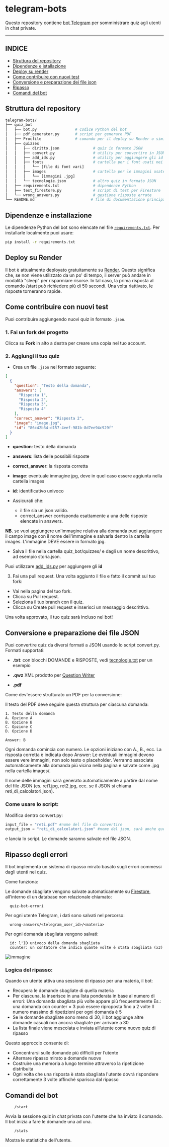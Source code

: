 # telegram-bots

Questo repository contiene [bot Telegram](https://core.telegram.org/bots/api) per somministrare quiz agli utenti in chat private.

---

## INDICE

- [Struttura del repository](#struttura-del-repository)
- [Dipendenze e istallazione](#dipendenze-e-installazione)
- [Deploy su render](#deploy-su-render)
- [Come contribuire con nuovi test](#come-contribuire-con-nuovi-test)
- [Conversione e preparazione dei file json](#conversione-e-preparazione-dei-file-json)
- [Ripasso](#ripasso-degli-errori)
- [Comandi del bot](#comandi-del-bot)

## Struttura del repository

```bash
telegram-bots/
├── quiz_bot
│   ├── bot.py                 # codice Python del bot
│   ├── pdf_generator.py       # script per generare PDF
│   ├── Procfile               # comando per il deploy su Render o simili
│   ├── quizzes
│   │   ├── diritto.json               # quiz in formato JSON
│   │   ├── convert.py                 # utility per convertire in JSON
│   │   ├── add_ids.py                 # utility per aggiungere gli id a un json
│   │   ├── fonts                      # cartella per i font usati nei PDF
│   │   │   └── [file di font vari]
│   │   ├── images                     # cartella per le immagini usate nei quiz
│   │   │   └── [immagini .jpg]
│   │   └── tecnologie.json            # altro quiz in formato JSON
│   ├── requirements.txt               # dipendenze Python
│   ├── test_firestore.py              # script di test per Firestore
│   └── wrong_answers.py               # gestione risposte errate
└── README.md                         # file di documentazione principale
```

## Dipendenze e installazione

Le dipendenze Python del bot sono elencate nel file [`requirements.txt`](/quiz_bot/requirements.txt). Per installarle localmente puoi usare:

```bash
pip install -r requirements.txt
```

## Deploy su Render

Il bot è attualmente deployato gratuitamente su [Render](https://render.com/). Questo significa che, se non viene utilizzato da un po' di tempo, il server può andare in modalità "sleep" per risparmiare risorse. In tal caso, la prima risposta al comando /start può richiedere più di 50 secondi. Una volta riattivato, le risposte torneranno rapide.

## Come contribuire con nuovi test

Puoi contribuire aggiungendo nuovi quiz in formato `.json`.

### 1. Fai un fork del progetto

Clicca su **Fork** in alto a destra per creare una copia nel tuo account.

### 2. Aggiungi il tuo quiz

- Crea un file `.json` nel formato seguente:

```json
[
  {
    "question": "Testo della domanda",
    "answers": [
      "Risposta 1",
      "Risposta 2",
      "Risposta 3",
      "Risposta 4"
    ],
    "correct_answer": "Risposta 2",
    "image": "image.jpg",
    "id": "86c42b34-d157-4eef-981b-8d7ee94c929f"
  }
]
```

- **question**: testo della domanda
- **answers**: lista delle possibili risposte
- **correct_answer**: la risposta corretta
- **image**: eventuale immagine jpg, deve in quel caso essere aggiunta nella cartella images
- **id**: identificativo univoco


- Assicurati che:
    - il file sia un json valido.
    - correct_answer corrisponda esattamente a una delle risposte elencate in answers.

**NB.** se vuoi aggiungere un'immagine relativa alla domanda puoi aggiungere il campo image con il nome dell'immagine e salvarla dentro la cartella images. L'immagine DEVE essere in formato jpg.

- Salva il file nella cartella quiz_bot/quizzes/ e dagli un nome descrittivo, ad esempio storia.json.

Puoi utilizzare [add_ids.py](/quiz_bot/quizzes/add_ids.py) per aggiungere gli **id**

3. Fai una pull request. Una volta aggiunto il file e fatto il commit sul tuo fork:

  - Vai nella pagina del tuo fork.
  - Clicca su Pull request.
  - Seleziona il tuo branch con il quiz.
  - Clicca su Create pull request e inserisci un messaggio descrittivo.

Una volta approvato, il tuo quiz sarà incluso nel bot!

## Conversione e preparazione dei file JSON

Puoi convertire quiz da diversi formati a JSON usando lo script convert.py.
Formati supportati:

  - **.txt**: con blocchi DOMANDE e RISPOSTE, vedi [tecnologie.txt](/quiz_bot/quizzes/tecnologie.txt) per un esempio

  - **.qwz** XML prodotto per [Question Writer](https://www.questionwriter.com/download.html)  

  - **.pdf** 

Come dev'essere strutturato un PDF per la conversione:

Il testo del PDF deve seguire questa struttura per ciascuna domanda:

```
1. Testo della domanda
A. Opzione A
B. Opzione B
C. Opzione C
D. Opzione D

Answer: B
```

Ogni domanda comincia con numero.
Le opzioni iniziano con A., B., ecc.
La risposta corretta è indicata dopo Answer:
Le eventuali immagini devono essere vere immagini, non solo testo o placeholder. Verranno associate automaticamente alla domanda più vicina nella pagina e salvate come .jpg nella cartella images/.

Il nome delle immagini sarà generato automaticamente a partire dal nome del file JSON (es. ret1.jpg, ret2.jpg, ecc. se il JSON si chiama reti_di_calcolatori.json).

### Come usare lo script:

Modifica dentro convert.py:

```python
input_file = "reti.pdf" #nome del file da convertire
output_json = "reti_di_calcolatori.json" #nome del json, sarà anche quello visualizzato nel bottone di scelta
```
e lancia lo script. Le domande saranno salvate nel file JSON.

## Ripasso degli errori

Il bot implementa un sistema di ripasso mirato basato sugli errori commessi dagli utenti nei quiz.

Come funziona:

Le domande sbagliate vengono salvate automaticamente su [Firestore](https://firebase.google.com/docs/firestore?hl=it), all’interno di un database non relazionale chiamato:

```code
  quiz-bot-errori
```

Per ogni utente Telegram, i dati sono salvati nel percorso:

```code
  wrong-answers/<telegram_user_id>/<materia>
```
Per ogni domanda sbagliata vengono salvati:

```code
  id: l'ID univoco della domanda sbagliata
  counter: un contatore che indica quante volte è stata sbagliata (x3)
```
![immagine](https://github.com/user-attachments/assets/286fcb0d-aa4a-46b0-ae67-650bda575e42)

### Logica del ripasso:

Quando un utente attiva una sessione di ripasso per una materia, il bot:
  - Recupera le domande sbagliate di quella materia
  - Per ciascuna, la inserisce in una lista ponderata in base al numero di errori:
      Una domanda sbagliata più volte appare più frequentemente
      Es.: una domanda con counter = 3 può essere riproposta fino a 2 volte
      Il numero massimo di ripetizioni per ogni domanda è 5
  - Se le domande sbagliate sono meno di 30, il bot aggiunge altre domande casuali non ancora sbagliate per arrivare a 30
  - La lista finale viene mescolata e inviata all’utente come nuovo quiz di ripasso

Questo approccio consente di:
  - Concentrarsi sulle domande più difficili per l’utente
  - Alternare ripasso mirato a domande nuove
  - Costruire una memoria a lungo termine attraverso la ripetizione distribuita
  - Ogni volta che una risposta è stata sbagliata l'utente dovrà rispondere correttamente 3 volte affinché sparisca dal ripasso

## Comandi del bot

```code
    /start
```
Avvia la sessione quiz in chat privata con l'utente che ha inviato il comando.
Il bot inizia a fare le domande una ad una.

```code
    /stats
```
Mostra le statistiche dell'utente.
